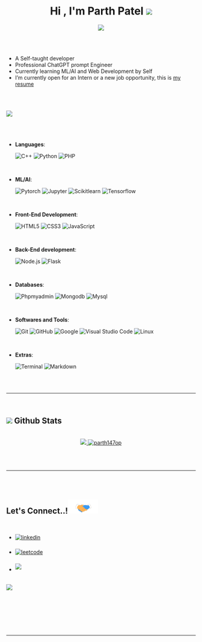 
<h1 align="center"><b>Hi , I'm Parth Patel </b><img src="https://media.giphy.com/media/hvRJCLFzcasrR4ia7z/giphy.gif" width="35"></h1>
<!--  -->

<p align="center">
  <a href="https://github.com/DenverCoder1/readme-typing-svg">
    <img src="https://readme-typing-svg.herokuapp.com?font=Time+New+Roman&color=cyan&size=25&center=true&vCenter=true&width=600&height=100&lines=Namaste..&hearts;%2B%2B;Self-taught+;Computer+Science+Student;ML%2FAI+Enthusiast;Backend+Engineer;Active+Learner%2FResearcher;Love+to+learn+new+stuffs..%3C3">
  </a>
</p>


<br>



	


<br>

- A Self-taught developer
- Professional ChatGPT prompt Engineer
- Currently learning ML/AI and Web Development by Self
- I’m currently open for an Intern or a new job opportunity, this is [my resume](https://drive.google.com/file/d/1wHDdeJ-wA3IPkl8NaOEs2Mw_F-H_hE1n/view?usp=sharing)

<br><br>

<img src="https://user-images.githubusercontent.com/73097560/115834477-dbab4500-a447-11eb-908a-139a6edaec5c.gif"><br><br>

<br>

<p align="center">

- **Languages**:
    
    ![C++](https://img.shields.io/badge/C++%20-%2300599C.svg?style=for-the-badge&logo=c%2B%2B&logoColor=white)
    ![Python](https://img.shields.io/badge/Python%20-%2314354C.svg?style=for-the-badge&logo=python&logoColor=white)
    ![PHP](https://img.shields.io/badge/Php%20-%2314354C.svg?style=for-the-badge&logo=php&logoColor=white)
     

<br>   
 
- **ML/AI**:

   ![Pytorch](https://img.shields.io/badge/HTML5%20-%23E34F26.svg?style=for-the-badge&logo=pytorch&logoColor=white)
   ![Jupyter](https://img.shields.io/badge/CSS%20-%231572B6.svg?style=for-the-badge&logo=jupyter&logoColor=white)
   ![Scikitlearn](https://img.shields.io/badge/JavaScript%20-%23F7DF1E.svg?style=for-the-badge&logo=scikitlearn&logoColor=black)
   ![Tensorflow](https://img.shields.io/badge/JavaScript%20-%23F7DF1E.svg?style=for-the-badge&logo=tensorflow&logoColor=black)

<br>

    
- **Front-End Development**:

   ![HTML5](https://img.shields.io/badge/HTML5%20-%23E34F26.svg?style=for-the-badge&logo=html5&logoColor=white)
   ![CSS3](https://img.shields.io/badge/CSS%20-%231572B6.svg?style=for-the-badge&logo=css3&logoColor=white)
   ![JavaScript](https://img.shields.io/badge/JavaScript%20-%23F7DF1E.svg?style=for-the-badge&logo=javascript&logoColor=black)

<br>

- **Back-End development**:

   ![Node.js](https://img.shields.io/badge/HTML5%20-%23E34F26.svg?style=for-the-badge&logo=nodejs&logoColor=white)
   ![Flask](https://img.shields.io/badge/CSS%20-%231572B6.svg?style=for-the-badge&logo=flask&logoColor=white)

<br>

- **Databases**:

   ![Phpmyadmin](https://img.shields.io/badge/HTML5%20-%23E34F26.svg?style=for-the-badge&logo=phpmyadmin&logoColor=white)
   ![Mongodb](https://img.shields.io/badge/CSS%20-%231572B6.svg?style=for-the-badge&logo=mongodb&logoColor=white)
   ![Mysql](https://img.shields.io/badge/CSS%20-%231572B6.svg?style=for-the-badge&logo=mysql&logoColor=white)
  
<br>


- **Softwares and Tools**:

    ![Git](https://img.shields.io/badge/git-%23F05033.svg?style=for-the-badge&logo=git&logoColor=white)
    ![GitHub](https://img.shields.io/badge/github-%23121011.svg?style=for-the-badge&logo=github&logoColor=white)
    ![Google](https://img.shields.io/badge/google-%234285F4.svg?style=for-the-badge&logo=google&logoColor=white)
    ![Visual Studio Code](https://img.shields.io/badge/Visual%20Studio%20Code-0078d7.svg?style=for-the-badge&logo=visual-studio-code&logoColor=white)
    ![Linux](https://img.shields.io/badge/Linux-FCC624?style=for-the-badge&logo=linux&logoColor=black) 

<br>

- **Extras**:

    ![Terminal](https://img.shields.io/badge/Terminal-%23054020?style=for-the-badge&logo=gnu-bash&logoColor=white)
    ![Markdown](https://img.shields.io/badge/markdown-%23000000.svg?style=for-the-badge&logo=markdown&logoColor=white)   


</p>

<br>
<br>

-----

<br>


## <img src="https://media.giphy.com/media/iY8CRBdQXODJSCERIr/giphy.gif" width="35"><b> Github Stats </b>
<br>

<div align="center">

<a href="https://github.com/parth147op/">
  <img src="https://github-readme-stats.vercel.app/api?username=parth147op&include_all_commits=true&count_private=true&show_icons=true&line_height=20&title_color=7A7ADB&icon_color=2234AE&text_color=D3D3D3&bg_color=0,000000,130F40" width="450"/>
  <img src="https://github-readme-stats.vercel.app/api/top-langs?username=parth147op&show_icons=true&locale=en&layout=compact&line_height=20&title_color=7A7ADB&icon_color=2234AE&text_color=D3D3D3&bg_color=0,000000,130F40" width="375"  alt="parth147op"/>
</a>
</div>

<br>
<br>
<br>

-----

<br>
<br>

## <b> Let's Connect..!</b><img src="https://github.com/0xAbdulKhalid/0xAbdulKhalid/raw/main/assets/mdImages/handshake.gif" width ="80">
<br>
<div align='left'>

<ul>

<li>
<a href="https://www.linkedin.com/in/parth-patel-3a662a210/" target="_blank">
<img src="https://img.shields.io/badge/linkedin:  parth-patel-%2300acee.svg?color=405DE6&style=for-the-badge&logo=linkedin&logoColor=white" alt=linkedin style="margin-bottom: 5px;"/>
</a>
</li>

<br>

<li>
<a href="https://leetcode.com/parth147op/" target="_blank">
<img src="https://img.shields.io/badge/leetcode:  parth147op-%2300acee.svg?color=1DA1F2&style=for-the-badge&logo=leetcode&logoColor=white" alt=leetcode style="margin-bottom: 5px;"/>
</a>
</li>

<br>

<li>
<a href="mailto:parthhpatel2504@gmail.com" target="_blank">
<img src="https://img.shields.io/badge/gmail:  parthhpatel-%23EA4335.svg?style=for-the-badge&logo=gmail&logoColor=white" t=mail style="margin-bottom: 5px;" />
</a>
</li>
	
</ul>
</div>

<br>
<img src="https://user-images.githubusercontent.com/73097560/115834477-dbab4500-a447-11eb-908a-139a6edaec5c.gif">
<br>
<br>
<br>

<div align='center'>

</div>
<br>
<br>
<br>
<br>

---

<br>

